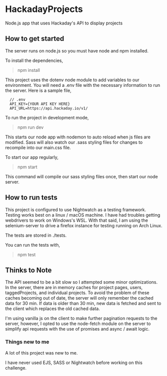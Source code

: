 # HackadayProjects
 Node.js app that uses Hackaday's API to display projects

## How to get started
The server runs on node.js so you must have node and npm installed.

To install the dependencies,
> npm install 

This project uses the dotenv node module to add variables to our environment.
You will need a .env file with the necessary information to run the server.
Here is a sample file,

```
  // .env
  API_KEY={YOUR API KEY HERE}
  API_URL=https://api.hackaday.io/v1/
```

To run the project in development mode,
> npm run dev

This starts our node app with nodemon to auto reload when js files are modified. 
Sass will also watch our .sass styling files for changes to recompile into 
our main.css file.

To start our app regularly,
> npm start

This command will compile our sass styling files once, then start our node server.


## How to run tests

This project is configured to use Nightwatch as a testing framework. Testing works best
on a linux / macOS machine. I have had troubles getting webdrivers to work on Windows's
WSL. With that said, I am using the selenium-server to drive a firefox instance for testing running on Arch Linux.

The tests are stored in ./tests.

You can run the tests with,
> npm test

## Thinks to Note

The API seemed to be a bit slow so I attempted some minor optimizations.
In the server, there are in memory caches for project pages, users, taggedProjects, and individual projects. To avoid the problem of these caches becoming out of date, the server 
will only remember the cached data for 30 min. If data is older than 30 min, new data is fetched
and sent to the client which replaces the old cached data.

I'm using vanilla js on the client to make further pagination requests to the server, however,
I opted to use the node-fetch module on the server to simplify api requests with the use of promises and async / await logic. 

### Things new to me

A lot of this project was new to me.

I have never used EJS, SASS or Nightwatch before working on this challenge.

